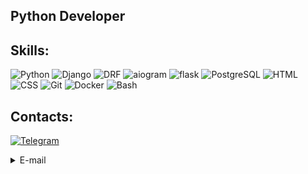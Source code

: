 ## Python Developer

## Skills:
![Python](https://img.shields.io/badge/-Python-success)
![Django](https://img.shields.io/badge/-Django-red)
![DRF](https://img.shields.io/badge/-DRF-9cf)
![aiogram](https://img.shields.io/badge/-aiogram-blue)
![flask](https://img.shields.io/badge/-flask-ff69b4)
![PostgreSQL](https://img.shields.io/badge/-PosgreSQL-green)
![HTML](https://img.shields.io/badge/-HTML-yellow)
![CSS](https://img.shields.io/badge/-CSS-blueviolet)
![Git](https://img.shields.io/badge/-Git-gray)
![Docker](https://img.shields.io/badge/-Docker-informational)
![Bash](https://img.shields.io/badge/-Linux-critical)

## Contacts:
[![Telegram](https://img.shields.io/badge/Telegram-2CA5E0?style=for-the-badge&logo=telegram&logoColor=white)](https://t.me/SadLaboka)

<details>
  <summary>E-mail</summary>
  
## jiutbuh@gmail.com
</details>

